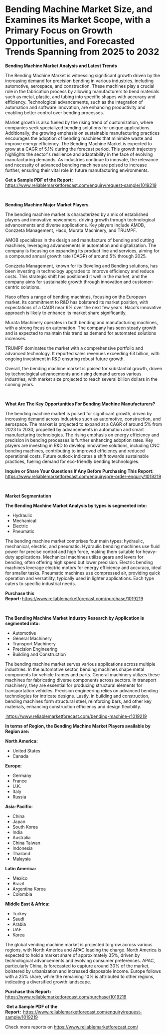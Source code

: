 <p><h1>Bending Machine Market Size, and Examines its Market Scope, with a Primary Focus on Growth Opportunities, and Forecasted Trends Spanning from 2025 to 2032</h1></p><p><strong>Bending Machine Market Analysis and Latest Trends</strong></p>
<p><p>The Bending Machine Market is witnessing significant growth driven by the increasing demand for precision bending in various industries, including automotive, aerospace, and construction. These machines play a crucial role in the fabrication process by allowing manufacturers to bend materials such as metal, plastic, and tubing into specific shapes with accuracy and efficiency. Technological advancements, such as the integration of automation and software innovation, are enhancing productivity and enabling better control over bending processes.</p><p>Market growth is also fueled by the rising trend of customization, where companies seek specialized bending solutions for unique applications. Additionally, the growing emphasis on sustainable manufacturing practices encourages the adoption of bending machines that minimize waste and improve energy efficiency. The Bending Machine Market is expected to grow at a CAGR of 5.1% during the forecast period. This growth trajectory highlights the sector's resilience and adaptability in the face of evolving manufacturing demands. As industries continue to innovate, the relevance and necessity of advanced bending machines are poised to increase further, ensuring their vital role in future manufacturing environments.</p></p>
<p><strong>Get a Sample PDF of the Report:&nbsp;</strong> <a href="https://www.reliablemarketforecast.com/enquiry/request-sample/1019219?utm_campaign=3089&utm_medium=2&utm_source=Github&utm_content=ia&utm_term=10042025&utm_id=bending-machine">https://www.reliablemarketforecast.com/enquiry/request-sample/1019219</a></p>
<p>&nbsp;</p>
<p><strong>Bending Machine Major Market Players</strong></p>
<p><p>The bending machine market is characterized by a mix of established players and innovative newcomers, driving growth through technological advancements and diverse applications. Key players include AMOB, Conzzeta Management, Haco, Murata Machinery, and TRUMPF.</p><p>AMOB specializes in the design and manufacture of bending and cutting machines, leveraging advancements in automation and digitalization. The company is focusing on expanding its product line and services, aiming for a compound annual growth rate (CAGR) of around 5% through 2025.</p><p>Conzzeta Management, known for its Beveling and Bending solutions, has been investing in technology upgrades to improve efficiency and reduce costs. This strategic shift has positioned it well in the market, and the company aims for sustainable growth through innovation and customer-centric solutions.</p><p>Haco offers a range of bending machines, focusing on the European market. Its commitment to R&D has bolstered its market position, with expectations of a CAGR near 6% over the next few years. Haco's innovative approach is likely to enhance its market share significantly.</p><p>Murata Machinery operates in both bending and manufacturing machines, with a strong focus on automation. The company has seen steady growth and is expected to maintain this trend as demand for automated solutions increases. </p><p>TRUMPF dominates the market with a comprehensive portfolio and advanced technology. It reported sales revenues exceeding €3 billion, with ongoing investment in R&D ensuring robust future growth. </p><p>Overall, the bending machine market is poised for substantial growth, driven by technological advancements and rising demand across various industries, with market size projected to reach several billion dollars in the coming years.</p></p>
<p>&nbsp;</p>
<p><strong>What Are The Key Opportunities For Bending Machine Manufacturers?</strong></p>
<p><p>The bending machine market is poised for significant growth, driven by increasing demand across industries such as automotive, construction, and aerospace. The market is projected to expand at a CAGR of around 5% from 2023 to 2030, propelled by advancements in automation and smart manufacturing technologies. The rising emphasis on energy efficiency and precision in bending processes is further enhancing adoption rates. Key players are investing in R&D to develop innovative solutions, including CNC bending machines, contributing to improved efficiency and reduced operational costs. Future outlook indicates a shift towards sustainable practices, fueling demand for eco-friendly bending technologies.</p></p>
<p><strong>Inquire or Share Your Questions If Any Before Purchasing This Report:</strong> <a href="https://www.reliablemarketforecast.com/enquiry/pre-order-enquiry/1019219?utm_campaign=3089&utm_medium=2&utm_source=Github&utm_content=ia&utm_term=10042025&utm_id=bending-machine">https://www.reliablemarketforecast.com/enquiry/pre-order-enquiry/1019219</a></p>
<p>&nbsp;</p>
<p><strong>Market Segmentation</strong></p>
<p><strong>The Bending Machine Market Analysis by types is segmented into:</strong></p>
<p><ul><li>Hydraulic</li><li>Mechanical</li><li>Electric</li><li>Pneumatic</li></ul></p>
<p><p>The bending machine market comprises four main types: hydraulic, mechanical, electric, and pneumatic. Hydraulic bending machines use fluid power for precise control and high force, making them suitable for heavy-duty applications. Mechanical machines utilize gears and levers for bending, often offering high speed but lower precision. Electric bending machines leverage electric motors for energy efficiency and accuracy, ideal for smaller tasks. Pneumatic machines use compressed air, providing quick operation and versatility, typically used in lighter applications. Each type caters to specific industrial needs.</p></p>
<p><strong>Purchase this Report:&nbsp;</strong><a href="https://www.reliablemarketforecast.com/purchase/1019219?utm_campaign=3089&utm_medium=2&utm_source=Github&utm_content=ia&utm_term=10042025&utm_id=bending-machine">https://www.reliablemarketforecast.com/purchase/1019219</a></p>
<p>&nbsp;</p>
<p><strong>The Bending Machine Market Industry Research by Application is segmented into:</strong></p>
<p><ul><li>Automotive</li><li>General Machinery</li><li>Transport Machinery</li><li>Precision Engineering</li><li>Building and Construction</li></ul></p>
<p><p>The bending machine market serves various applications across multiple industries. In the automotive sector, bending machines shape metal components for vehicle frames and parts. General machinery utilizes these machines for fabricating diverse components across sectors. In transport machinery, they are essential for producing structural elements for transportation vehicles. Precision engineering relies on advanced bending technologies for intricate designs. Lastly, in building and construction, bending machines form structural steel, reinforcing bars, and other key materials, enhancing construction efficiency and design flexibility.</p></p>
<p><a href="https://www.reliablemarketforecast.com/bending-machine-r1019219?utm_campaign=3089&utm_medium=2&utm_source=Github&utm_content=ia&utm_term=10042025&utm_id=bending-machine">&nbsp;https://www.reliablemarketforecast.com/bending-machine-r1019219</a></p>
<p><strong>In terms of Region, the Bending Machine Market Players available by Region are:</strong></p>
<p>
    <p> <strong> North America: </strong>
        <ul>
            <li>United States</li>
            <li>Canada</li>
        </ul>
        </p> 
    <p> <strong> Europe: </strong>
        <ul>
            <li>Germany</li>
            <li>France</li>
            <li>U.K.</li>
            <li>Italy</li>
            <li>Russia</li>
        </ul>
        </p> 
    <p> <strong> Asia-Pacific: </strong>
        <ul>
            <li>China</li>
            <li>Japan</li>
            <li>South Korea</li>
            <li>India</li>
            <li>Australia</li>
            <li>China Taiwan</li>
            <li>Indonesia</li>
            <li>Thailand</li>
            <li>Malaysia</li>
        </ul>
        </p> 
    <p> <strong> Latin America: </strong>
        <ul>
            <li>Mexico</li>
            <li>Brazil</li>
            <li>Argentina Korea</li>
            <li>Colombia</li>
        </ul>
        </p> 
    <p> <strong> Middle East & Africa: </strong>
        <ul>
            <li>Turkey</li>
            <li>Saudi</li>
            <li>Arabia</li>
            <li>UAE</li>
            <li>Korea</li>
        </ul>
    </p>
    </p>
<p><p>The global vending machine market is projected to grow across various regions, with North America and APAC leading the charge. North America is expected to hold a market share of approximately 35%, driven by technological advancements and evolving consumer preferences. APAC, particularly China, is forecasted to capture around 30% of the market, bolstered by urbanization and increased disposable income. Europe follows with a 25% share, while the remaining 10% is attributed to other regions, indicating a diversified growth landscape.</p></p>
<p><strong>Purchase this Report: </strong><a href="https://www.reliablemarketforecast.com/purchase/1019219?utm_campaign=3089&utm_medium=2&utm_source=Github&utm_content=ia&utm_term=10042025&utm_id=bending-machine">https://www.reliablemarketforecast.com/purchase/1019219</a></p>
<p>&nbsp;<strong>Get a Sample PDF of the Report:&nbsp;&nbsp;</strong><a href="https://www.reliablemarketforecast.com/enquiry/request-sample/1019219?utm_campaign=3089&utm_medium=2&utm_source=Github&utm_content=ia&utm_term=10042025&utm_id=bending-machine">https://www.reliablemarketforecast.com/enquiry/request-sample/1019219</a></p>
<p><strong></strong></p>
<p>Check more reports on <a href="https://www.reliablemarketforecast.com/?utm_campaign=3089&utm_medium=2&utm_source=Github&utm_content=ia&utm_term=10042025&utm_id=bending-machine">https://www.reliablemarketforecast.com/</a></p>